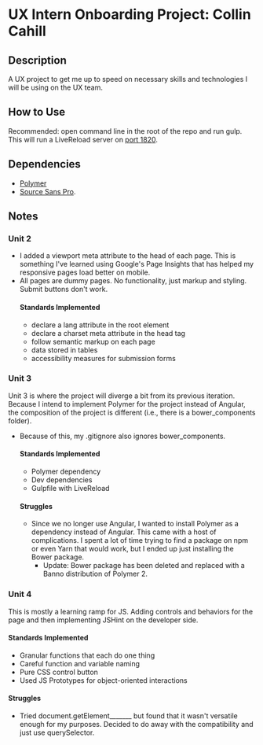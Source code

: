 # UX Intern Onboarding Project: Collin Cahill

## Description
A UX project to get me up to speed on necessary skills and technologies I will be using on the UX team.

## How to Use
Recommended: open command line in the root of the repo and run gulp. This will run a LiveReload server on [port 1820](http://localhost:1820).

## Dependencies
- [Polymer](https://www.polymer-project.org/)
- [Source Sans Pro](https://fonts.google.com/specimen/Source+Sans+Pro).

## Notes
### Unit 2
- I added a viewport meta attribute to the head of each page. This is something I've learned using Google's Page Insights that has helped my responsive pages load better on mobile.
- All pages are dummy pages. No functionality, just markup and styling. Submit buttons don't work.
  #### Standards Implemented
    - declare a lang attribute in the root element
    - declare a charset meta attribute in the head tag
    - follow semantic markup on each page
    - data stored in tables
    - accessibility measures for submission forms

### Unit 3
Unit 3 is where the project will diverge a bit from its previous iteration. Because I intend to implement Polymer for the project instead of Angular, the composition of the project is different (i.e., there is a bower_components folder).
- Because of this, my .gitignore also ignores bower_components.
  #### Standards Implemented
  - Polymer dependency
  - Dev dependencies
  - Gulpfile with LiveReload
  #### Struggles
  - Since we no longer use Angular, I wanted to install Polymer as a dependency instead of Angular. This came with a host of complications. I spent a lot of time trying to find a package on npm or even Yarn that would work, but I ended up just installing the Bower package.
    - Update: Bower package has been deleted and replaced with a Banno distribution of Polymer 2.

### Unit 4
This is mostly a learning ramp for JS. Adding controls and behaviors for the page and then implementing JSHint on the developer side.
  #### Standards Implemented
  - Granular functions that each do one thing
  - Careful function and variable naming
  - Pure CSS control button
  - Used JS Prototypes for object-oriented interactions

  #### Struggles
  - Tried document.getElement_______ but found that it wasn't versatile enough for my purposes. Decided to do away with the compatibility and just use querySelector.

